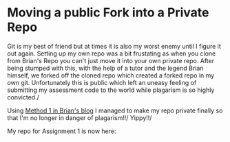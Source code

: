 # Moving a public Fork into a Private Repo
Git is my best of friend but at times it is also my worst enemy until I figure it out again. Setting up my own repo was a bit frustating as when you clone from 
Brian's Repo you can't just move it into your own private repo. After being stumped with this, with the help of a tutor and the legend Brian himself, we forked off the cloned
repo which created a forked repo in my own git. Unfortunately this is public which left an uneasy feeling of submitting my assessment code 
to the world while plagarism is so highly convicted./

Using [Method 1 in Brian's blog](https://lovellbrian.github.io/2025/03/23/private.html) I managed to make my repo private finally so that I'm no longer in danger of
plagarism!!/ Yippy!!/

My repo for Assignment 1 is now here:
